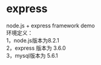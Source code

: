 # express
node.js + express framework demo
<br>环境定义：
<br>1，node.js版本为8.2.1
<br>2，express 版本为 3.6.0 
<br>3，mysql版本为 5.6.1
